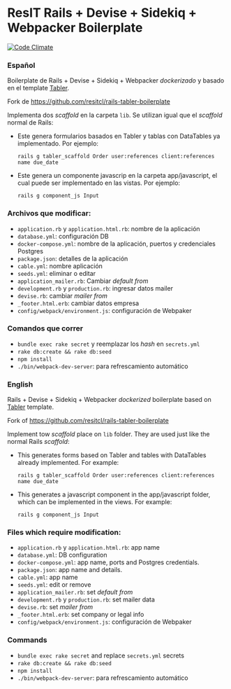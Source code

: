 # ResIT Rails + Devise + Sidekiq + Webpacker Boilerplate

[![Code Climate](https://codeclimate.com/github/resitcl/rails-tabler-webpacker-boilerplate.png)](https://codeclimate.com/github/resitcl/rails-tabler-webpacker-boilerplate)

### Español
Boilerplate de Rails + Devise + Sidekiq + Webpacker _dockerizado_ y basado en el template [Tabler](https://tabler.github.io/tabler/).

Fork de https://github.com/resitcl/rails-tabler-boilerplate

Implementa dos _scaffold_ en la carpeta `lib`. Se utilizan igual que el _scaffold_ normal de Rails:

* Este genera formularios basados en Tabler y tablas con DataTables ya implementado. Por ejemplo:

    ```
    rails g tabler_scaffold Order user:references client:references name due_date
    ```
* Este genera un componente javascrip en la carpeta app/javascript, el cual puede ser implementado en las vistas. Por ejemplo:
    
    ```
    rails g component_js Input
    ```

### Archivos que modificar:
- `application.rb` y `application.html.rb`: nombre de la aplicación
- `database.yml`: configuración DB
- `docker-compose.yml`: nombre de la aplicación, puertos y credenciales Postgres
- `package.json`: detalles de la aplicación
- `cable.yml`: nombre aplicación
- `seeds.yml`: eliminar o editar
- `application_mailer.rb`: Cambiar _default from_ 
- `development.rb` y `production.rb`: ingresar datos mailer
- `devise.rb`: cambiar _mailer from_
- `_footer.html.erb`: cambiar datos empresa
- `config/webpack/environment.js`: configuración de Webpaker

### Comandos que correr
- `bundle exec rake secret` y reemplazar los _hash_ en `secrets.yml`
- `rake db:create && rake db:seed`
- `npm install`
- `./bin/webpack-dev-server`: para refrescamiento automático

### English
Rails + Devise + Sidekiq + Webpacker _dockerized_ boilerplate based on [Tabler](https://tabler.github.io/tabler/) template.

Fork of https://github.com/resitcl/rails-tabler-boilerplate

Implement tow _scaffold_ place on `lib` folder. They are used just like the normal Rails _scaffold_:

* This generates forms based on Tabler and tables with DataTables already implemented. For example:

    ```
    rails g tabler_scaffold Order user:references client:references name due_date
    ```
* This generates a javascript component in the app/javascript folder, which can be implemented in the views. For example:
    
    ```
    rails g component_js Input

### Files which require modification:
- `application.rb` y `application.html.rb`: app name
- `database.yml`: DB configuration
- `docker-compose.yml`: app name, ports and Postgres credentials.
- `package.json`: app name and details.
- `cable.yml`: app name
- `seeds.yml`: edit or remove
- `application_mailer.rb`: set _default from_ 
- `development.rb` y `production.rb`: set mailer data
- `devise.rb`: set _mailer from_
- `_footer.html.erb`: set company or legal info
- `config/webpack/environment.js`: configuración de Webpaker

### Commands
- `bundle exec rake secret` and replace `secrets.yml` secrets
- `rake db:create && rake db:seed`
- `npm install`
- `./bin/webpack-dev-server`: para refrescamiento automático
